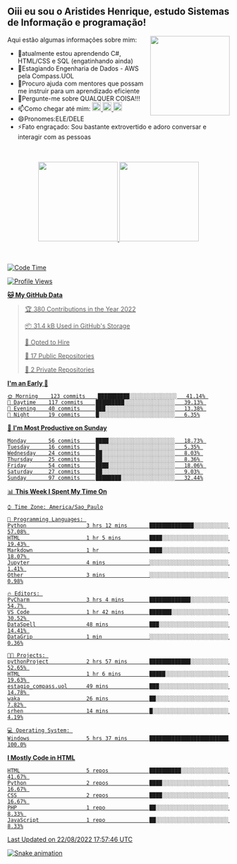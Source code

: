 ## Oiii eu sou o Aristides Henrique, estudo Sistemas de Informação e programação!

<div >
Aqui estão algumas informações sobre mim:<img align="right" height="180em" src="https://user-images.githubusercontent.com/97318481/177042589-45d62122-82a9-4a32-b3a7-87b322825b2f.png">
</div>

- 🌱atualmente estou aprendendo C#, HTML/CSS e SQL (engatinhando ainda)
- 👯Estagiando Engenharia de Dados - AWS pela Compass.UOL
- 🤔Procuro ajuda com mentores que possam me instruir para um aprendizado eficiente
- 💬Pergunte-me sobre QUALQUER COISA!!!
- 📫Como chegar até mim:
  <a href="https://www.instagram.com/aryhenry/" target="_blank">
  <img src="https://img.shields.io/badge/-Instagram-%23E4405F?style=for-the-badge&logo=instagram&logoColor=black" height="20px">
  </a>
  <a href="https://www.linkedin.com/in/aristides-henrique/" target="_blank">
  <img src="https://img.shields.io/badge/-LinkedIn-%230077B5?style=for-the-badge&logo=linkedin&logoColor=black" height="20px">
  </a> 
  <a href="mailto:arihenriqueuna@gmail.com">
  <img src="https://img.shields.io/badge/-Gmail-%23333?style=for-the-badge&logo=gmail&logoColor=white" height="20px">
  </a>
- 😄Pronomes:ELE/DELE
- ⚡Fato engraçado: Sou bastante extrovertido e adoro conversar e interagir com as pessoas
<br/>
<br/>
<div align="center">
  <a href="https://github.com/arihenrique">
  <img height="180em" src="https://github-readme-stats.vercel.app/api?username=arihenrique&show_icons=true&theme=dracula&include_all_commits=true&count_private=true"/>
  <img height="180em" src="https://github-readme-stats.vercel.app/api/top-langs/?username=arihenrique&layout=compact&langs_count=7&theme=dracula"/>
</div><br/><br/>

<!--START_SECTION:waka-->
![Code Time](http://img.shields.io/badge/Code%20Time-53%20hrs%2025%20mins-blue)

![Profile Views](http://img.shields.io/badge/Profile%20Views-124-blue)

**🐱 My GitHub Data** 

> 🏆 380 Contributions in the Year 2022
 > 
> 📦 31.4 kB Used in GitHub's Storage 
 > 
> 💼 Opted to Hire
 > 
> 📜 17 Public Repositories 
 > 
> 🔑 2 Private Repositories  
 > 
**I'm an Early 🐤** 

```text
🌞 Morning    123 commits    ██████████░░░░░░░░░░░░░░░   41.14% 
🌇 Daytime    117 commits    █████████░░░░░░░░░░░░░░░░   39.13% 
🌃 Evening    40 commits     ███░░░░░░░░░░░░░░░░░░░░░░   13.38% 
🌙 Night      19 commits     █░░░░░░░░░░░░░░░░░░░░░░░░   6.35%

```
📅 **I'm Most Productive on Sunday** 

```text
Monday       56 commits     ████░░░░░░░░░░░░░░░░░░░░░   18.73% 
Tuesday      16 commits     █░░░░░░░░░░░░░░░░░░░░░░░░   5.35% 
Wednesday    24 commits     ██░░░░░░░░░░░░░░░░░░░░░░░   8.03% 
Thursday     25 commits     ██░░░░░░░░░░░░░░░░░░░░░░░   8.36% 
Friday       54 commits     ████░░░░░░░░░░░░░░░░░░░░░   18.06% 
Saturday     27 commits     ██░░░░░░░░░░░░░░░░░░░░░░░   9.03% 
Sunday       97 commits     ████████░░░░░░░░░░░░░░░░░   32.44%

```


📊 **This Week I Spent My Time On** 

```text
⌚︎ Time Zone: America/Sao_Paulo

💬 Programming Languages: 
Python                   3 hrs 12 mins       ██████████████░░░░░░░░░░░   57.08% 
HTML                     1 hr 5 mins         ████░░░░░░░░░░░░░░░░░░░░░   19.43% 
Markdown                 1 hr                ████░░░░░░░░░░░░░░░░░░░░░   18.07% 
Jupyter                  4 mins              ░░░░░░░░░░░░░░░░░░░░░░░░░   1.41% 
Other                    3 mins              ░░░░░░░░░░░░░░░░░░░░░░░░░   0.98%

🔥 Editors: 
PyCharm                  3 hrs 4 mins        █████████████░░░░░░░░░░░░   54.7% 
VS Code                  1 hr 42 mins        ███████░░░░░░░░░░░░░░░░░░   30.52% 
DataSpell                48 mins             ███░░░░░░░░░░░░░░░░░░░░░░   14.41% 
DataGrip                 1 min               ░░░░░░░░░░░░░░░░░░░░░░░░░   0.36%

🐱‍💻 Projects: 
pythonProject            2 hrs 57 mins       █████████████░░░░░░░░░░░░   52.65% 
HTML                     1 hr 6 mins         █████░░░░░░░░░░░░░░░░░░░░   19.63% 
estagio_compass.uol      49 mins             ███░░░░░░░░░░░░░░░░░░░░░░   14.78% 
waka                     26 mins             ██░░░░░░░░░░░░░░░░░░░░░░░   7.82% 
srhen                    14 mins             █░░░░░░░░░░░░░░░░░░░░░░░░   4.19%

💻 Operating System: 
Windows                  5 hrs 37 mins       █████████████████████████   100.0%

```

**I Mostly Code in HTML** 

```text
HTML                     5 repos             ██████████░░░░░░░░░░░░░░░   41.67% 
Python                   2 repos             ████░░░░░░░░░░░░░░░░░░░░░   16.67% 
CSS                      2 repos             ████░░░░░░░░░░░░░░░░░░░░░   16.67% 
PHP                      1 repo              ██░░░░░░░░░░░░░░░░░░░░░░░   8.33% 
JavaScript               1 repo              ██░░░░░░░░░░░░░░░░░░░░░░░   8.33%

```



 Last Updated on 22/08/2022 17:57:46 UTC
<!--END_SECTION:waka-->

![Snake animation](https://github.com/arihenrique/arihenrique/blob/output/github-contribution-grid-snake.svg)
